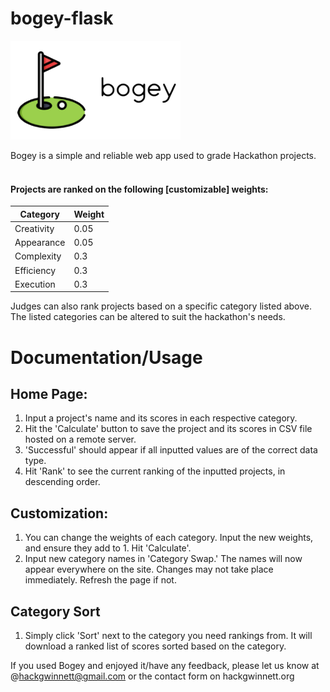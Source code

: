 # bogey-flask
<img src="https://raw.githubusercontent.com/hackgwinnett/bogey/main/icon-transp.png"/>
<p>
  Bogey is a simple and reliable web app used to grade Hackathon projects.<br/>
  <br/>
</p>


<h4>Projects are ranked on the following [customizable] weights:</h4>
<table class="tg">
<thead>
  <tr>
    <th class="tg-fymr">Category</th>
    <th class="tg-fymr">Weight<br></th>
  </tr>
</thead>
<tbody>
  <tr>
    <td class="tg-0pky">Creativity</td>
    <td class="tg-0pky">0.05</td>
  </tr>
  <tr>
    <td class="tg-0pky">Appearance</td>
    <td class="tg-0pky">0.05</td>
  </tr>
  <tr>
    <td class="tg-0lax">Complexity</td>
    <td class="tg-0lax">0.3</td>
  </tr>
  <tr>
    <td class="tg-0lax">Efficiency</td>
    <td class="tg-0lax">0.3</td>
  </tr>
  <tr>
    <td class="tg-0lax">Execution</td>
    <td class="tg-0lax">0.3</td>
  </tr>
</tbody>
</table>
<p>
  Judges can also rank projects based on a specific category listed above.<br/>
  The listed categories can be altered to suit the hackathon's needs.
</p>

<h1>Documentation/Usage</h1>
 <h2>Home Page:</h2>

 1. Input a project's name and its scores in each respective category.
 2. Hit the 'Calculate' button to save the project and its scores in CSV file hosted on a remote server.<br>
 3. 'Successful' should appear if all inputted values are of the correct data type.<br>
 4. Hit 'Rank' to see the current ranking of the inputted projects, in descending order.<br>

 <h2>Customization:</h2>

 1. You can change the weights of each category. Input the new weights, and ensure they add to 1. Hit 'Calculate'.
 2. Input new category names in 'Category Swap.' The names will now appear everywhere on the site. Changes may not take place immediately. Refresh the page if not.

 <h2>Category Sort</h2>

 1. Simply click 'Sort' next to the category you need rankings from. It will download a ranked list of scores sorted based on the category.


If you used Bogey and enjoyed it/have any feedback, please let us know at @hackgwinnett@gmail.com or the contact form on hackgwinnett.org
